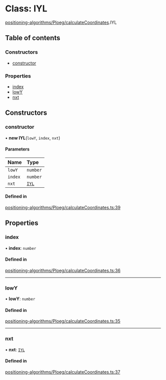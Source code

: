 # Class: IYL

[positioning-algorithms/Ploeg/calculateCoordinates](../modules/positioning_algorithms_Ploeg_calculateCoordinates.md).IYL

## Table of contents

### Constructors

- [constructor](positioning_algorithms_Ploeg_calculateCoordinates.IYL.md#constructor)

### Properties

- [index](positioning_algorithms_Ploeg_calculateCoordinates.IYL.md#index)
- [lowY](positioning_algorithms_Ploeg_calculateCoordinates.IYL.md#lowy)
- [nxt](positioning_algorithms_Ploeg_calculateCoordinates.IYL.md#nxt)

## Constructors

### constructor

• **new IYL**(`lowY`, `index`, `nxt`)

#### Parameters

| Name | Type |
| :------ | :------ |
| `lowY` | `number` |
| `index` | `number` |
| `nxt` | [`IYL`](positioning_algorithms_Ploeg_calculateCoordinates.IYL.md) |

#### Defined in

[positioning-algorithms/Ploeg/calculateCoordinates.ts:39](https://github.com/jsakas/m-ary-tree/blob/327213c/src/positioning-algorithms/Ploeg/calculateCoordinates.ts#L39)

## Properties

### index

• **index**: `number`

#### Defined in

[positioning-algorithms/Ploeg/calculateCoordinates.ts:36](https://github.com/jsakas/m-ary-tree/blob/327213c/src/positioning-algorithms/Ploeg/calculateCoordinates.ts#L36)

___

### lowY

• **lowY**: `number`

#### Defined in

[positioning-algorithms/Ploeg/calculateCoordinates.ts:35](https://github.com/jsakas/m-ary-tree/blob/327213c/src/positioning-algorithms/Ploeg/calculateCoordinates.ts#L35)

___

### nxt

• **nxt**: [`IYL`](positioning_algorithms_Ploeg_calculateCoordinates.IYL.md)

#### Defined in

[positioning-algorithms/Ploeg/calculateCoordinates.ts:37](https://github.com/jsakas/m-ary-tree/blob/327213c/src/positioning-algorithms/Ploeg/calculateCoordinates.ts#L37)
